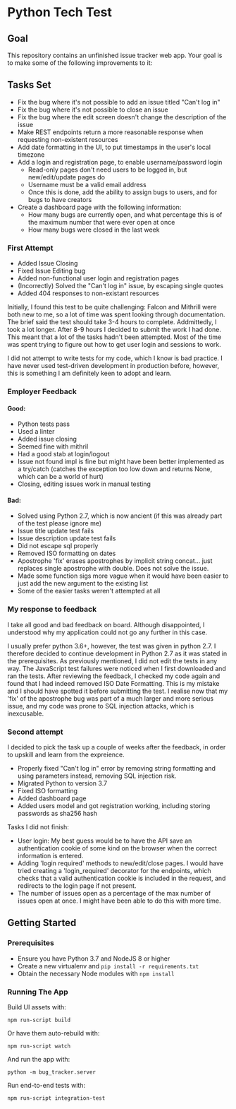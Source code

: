 Python Tech Test
================

Goal
----

This repository contains an unfinished issue tracker web app. Your goal is to
make some of the following improvements to it:

Tasks Set
---------

- Fix the bug where it's not possible to add an issue titled "Can't log in"
- Fix the bug where it's not possible to close an issue
- Fix the bug where the edit screen doesn't change the description of the issue
- Make REST endpoints return a more reasonable response when requesting non-existent resources
- Add date formatting in the UI, to put timestamps in the user's local timezone
- Add a login and registration page, to enable username/password login
  - Read-only pages don't need users to be logged in, but new/edit/update pages do
  - Username must be a valid email address
  - Once this is done, add the ability to assign bugs to users, and for bugs to have creators
- Create a dashboard page with the following information:
  - How many bugs are currently open, and what percentage this is of the maximum number that were ever open at once
  - How many bugs were closed in the last week

### First Attempt

- Added Issue Closing
- Fixed Issue Editing bug
- Added non-functional user login and registration pages
- (Incorrectly) Solved the "Can't log in" issue, by escaping single quotes
- Added 404 responses to non-existant resources

Initially, I found this test to be quite challenging: Falcon and Mithrill were both new to me, so a lot of time was spent looking through documentation. The brief said the test should take 3-4 hours to complete. Addmittedly, I took a lot longer. After 8-9 hours I decided to submit the work I had done. This meant that a lot of the tasks hadn't been attempted. Most of the time was spent trying to figure out how to get user login and sessions to work.

I did not attempt to write tests for my code, which I know is bad practice. I have never used test-driven development in production before, however, this is something I am definitely keen to adopt and learn.

### Employer Feedback

#### Good:

- Python tests pass
- Used a linter
- Added issue closing
- Seemed fine with mithril
- Had a good stab at login/logout
- Issue not found impl is fine but might have been better implemented as a try/catch (catches the exception too low down and returns None, which can be a world of hurt)
- Closing, editing issues work in manual testing

#### Bad:

- Solved using Python 2.7, which is now ancient (if this was already part of the test please ignore me)
- Issue title update test fails
- Issue description update test fails
- Did not escape sql properly
- Removed ISO formatting on dates
- Apostrophe 'fix' erases apostrophes by implicit string concat... just replaces single apostrophe with double. Does not solve the issue.
- Made some function sigs more vague when it would have been easier to just add the new argument to the existing list
- Some of the easier tasks weren't attempted at all

### My response to feedback

I take all good and bad feedback on board. Although disappointed, I understood why my application could not go any further in this case.

I usually prefer python 3.6+, however, the test was given in python 2.7. I therefore decided to continue development in Python 2.7 as it was stated in the prerequisites.
As previously mentioned, I did not edit the tests in any way. The JavaScript test failures were noticed when I first downloaded and ran the tests.
After reviewing the feedback, I checked my code again and found that I had indeed removed ISO Date Formatting. This is my mistake and I should have spotted it before submitting the test.
I realise now that my 'fix' of the apostrophe bug was part of a much larger and more serious issue, and my code was prone to SQL injection attacks, which is inexcusable.

### Second attempt

I decided to pick the task up a couple of weeks after the feedback, in order to upskill and learn from the expreience.

- Properly fixed "Can't log in" error by removing string formatting and using parameters instead, removing SQL injection risk.
- Migrated Python to version 3.7
- Fixed ISO formatting
- Added dashboard page
- Added users model and got registration working, including storing passwords as sha256 hash

Tasks I did not finish:

- User login: My best guess would be to have the API save an authentication cookie of some kind on the browser when the correct information is entered.
- Adding 'login required' methods to new/edit/close pages. I would have tried creating a 'login_required' decorator for the endpoints, which checks that a valid authentication cookie is included in the request, and redirects to the login page if not present.
- The number of issues open as a percentage of the max number of issues open at once. I might have been able to do this with more time.


Getting Started
---------------

### Prerequisites

- Ensure you have Python 3.7 and NodeJS 8 or higher
- Create a new virtualenv and `pip install -r requirements.txt`
- Obtain the necessary Node modules with `npm install`

### Running The App

Build UI assets with:
```
npm run-script build
```

Or have them auto-rebuild with:
```
npm run-script watch
```

And run the app with:
```
python -m bug_tracker.server
```

Run end-to-end tests with:
```
npm run-script integration-test
```
